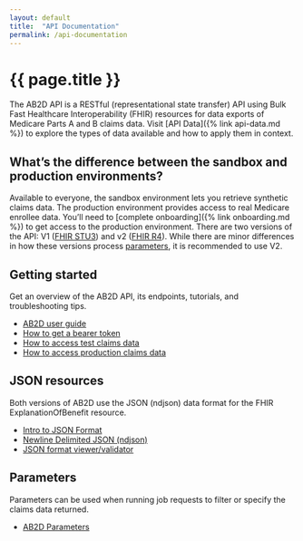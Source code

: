 ```yaml
---
layout: default
title:  "API Documentation"
permalink: /api-documentation
---
```


# {{ page.title }}

The AB2D API is a RESTful (representational state transfer) API using Bulk Fast Healthcare Interoperability (FHIR) resources for data exports of Medicare Parts A and B claims data. Visit [API Data]({% link api-data.md %}) to explore the types of data available and how to apply them in context.


## What’s the difference between the sandbox and production environments?

Available to everyone, the sandbox environment lets you retrieve synthetic claims data. The production environment provides access to real Medicare enrollee data. You’ll need to [complete onboarding]({% link onboarding.md %}) to get access to the production environment. There are two versions of the API: V1 ([FHIR STU3](https://api.ab2d.cms.gov/api/v1/fhir)) and v2 ([FHIR R4](https://api.ab2d.cms.gov/api/v2/fhir)). While there are minor differences in how these versions process [parameters](http://link.to.parameters.docsubpage), it is recommended to use V2.

## Getting started

Get an overview of the AB2D API, its endpoints, tutorials, and troubleshooting tips.

- [AB2D user guide](https://docs.google.com/document/d/118joSvh7lsresXSR8Bs2f2CIvDglbfyGBkgwef3RGzM/edit?usp=sharing)
- [How to get a bearer token](https://docs.google.com/document/d/1tYsg4ajj093fOtadzkfcm-FXPsBv8UeNqYL3MjwmJLI/edit?usp=sharing)
- [How to access test claims data](https://docs.google.com/document/d/19gV19BHBqGVezAcpNAm90DlVYlXKZSoW3Tvg4N9Bkq8/edit?usp=sharing)
- [How to access production claims data](https://docs.google.com/document/d/1aerA_DVxZd3sYY0Em5MlcewNtRrhULhU1YBwbz9WcG4/edit?usp=sharing)

## JSON resources

Both versions of AB2D use the JSON (ndjson) data format for the FHIR ExplanationOfBenefit resource.

- [Intro to JSON Format](http://json.org/)
- [Newline Delimited JSON (ndjson)](http://ndjson.org/)
- [JSON format viewer/validator](https://jsonlint.com/)

## Parameters

Parameters can be used when running job requests to filter or specify the claims data returned.

- [AB2D Parameters](https://docs.google.com/document/d/1TeFmFgHBEkgfPg6KeTR3jkfpWWQkfcHVduPZlxmQsQc/edit?usp=sharing)
